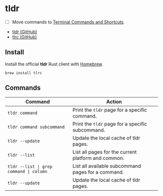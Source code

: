 # tldr

- [ ] Move commands to [Terminal Commands and Shortcuts](Terminal%20Commands%20and%20Shortcuts.md).

- [tldr (GitHub)](https://github.com/tldr-pages/tldr)
- [tlrc (GitHub)](https://github.com/tldr-pages/tlrc)

## Install

Install the official **tldr** Rust client with [Homebrew](Homebrew.md).

```shell
brew install tlrc
```

## Commands

| Command                                 | Action                                              |
| --------------------------------------- | --------------------------------------------------- |
| `tldr command`                          | Print the `tldr` page for a specific command.       |
| `tldr command subcommand`               | Print the `tldr` page for a specific subcommand.    |
| `tldr --update`                         | Update the local cache of tldr pages.               |
| `tldr --list`                           | List all pages for the current platform and common. |
| `tldr --list \| grep command \| column` | List all available subcommand pages for a command.  |
| `tldr --update`                         | Update the local cache of tldr pages.               |

